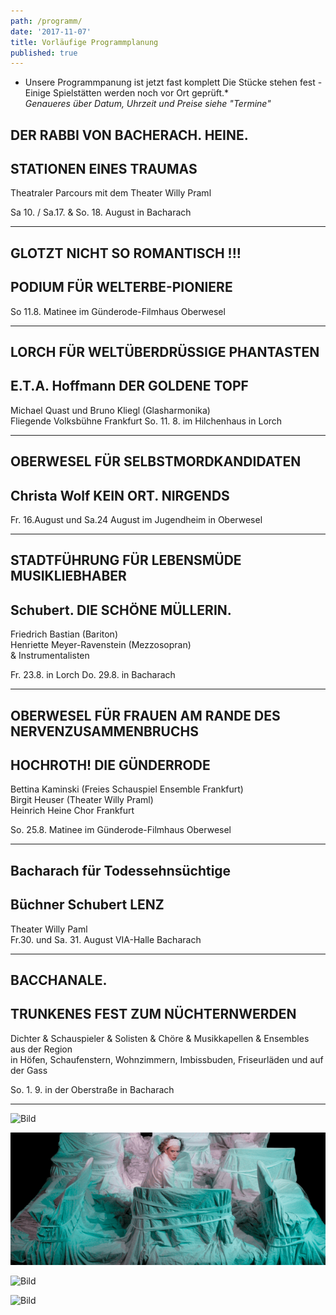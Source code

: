```yaml
---
path: /programm/
date: '2017-11-07'
title: Vorläufige Programmplanung
published: true
---
```

* Unsere Programmpanung ist jetzt fast komplett 
Die Stücke stehen fest - Einige Spielstätten  werden  noch vor Ort geprüft.*   
*Genaueres über Datum, Uhrzeit und Preise siehe "Termine"*   



## DER RABBI VON BACHERACH. HEINE.   
## STATIONEN EINES TRAUMAS       
Theatraler Parcours mit dem Theater Willy Praml   

Sa 10. / Sa.17. & So. 18. August in Bacharach  


-----     


## GLOTZT NICHT SO ROMANTISCH !!!    
## PODIUM FÜR WELTERBE-PIONIERE   

So 11.8.  Matinee im Günderode-Filmhaus Oberwesel    

-----     


## LORCH FÜR WELTÜBERDRÜSSIGE PHANTASTEN    
## E.T.A. Hoffmann DER GOLDENE TOPF
Michael Quast und Bruno Kliegl (Glasharmonika)   
Fliegende Volksbühne Frankfurt 
So. 11. 8. im Hilchenhaus in Lorch   

----


## OBERWESEL FÜR SELBSTMORDKANDIDATEN                  
## Christa Wolf KEIN ORT. NIRGENDS   

Fr. 16.August und Sa.24 August im Jugendheim in Oberwesel   

----    
 
## STADTFÜHRUNG FÜR LEBENSMÜDE MUSIKLIEBHABER   
## Schubert. DIE SCHÖNE MÜLLERIN.   
Friedrich Bastian (Bariton)   
Henriette Meyer-Ravenstein (Mezzosopran)   
& Instrumentalisten        

Fr. 23.8. in Lorch 
Do. 29.8. in Bacharach 

----    


## OBERWESEL FÜR FRAUEN AM RANDE DES NERVENZUSAMMENBRUCHS  
## HOCHROTH! DIE GÜNDERRODE   
Bettina Kaminski (Freies Schauspiel Ensemble Frankfurt)     
Birgit Heuser (Theater Willy Praml)    
Heinrich Heine Chor Frankfurt   

So. 25.8.  Matinee im Günderode-Filmhaus Oberwesel  
   
-----

## Bacharach für Todessehnsüchtige
## Büchner Schubert LENZ    
Theater Willy Paml    
Fr.30. und Sa. 31. August  VIA-Halle Bacharach    

----

## BACCHANALE.   
## TRUNKENES FEST ZUM NÜCHTERNWERDEN    
Dichter & Schauspieler & Solisten & Chöre & Musikkapellen & Ensembles aus der Region   
in Höfen, Schaufenstern, Wohnzimmern, Imbissbuden, Friseurläden und auf der Gass     

So. 1. 9. in der Oberstraße in Bacharach   

----    
 
 ![Bild](/dsc_0185.jpg) 
 
 ![Bild](/fse1.png) 
 

 ![Bild](/e.t.a.jpg)
 
 ![Bild](/guend.jpg)
